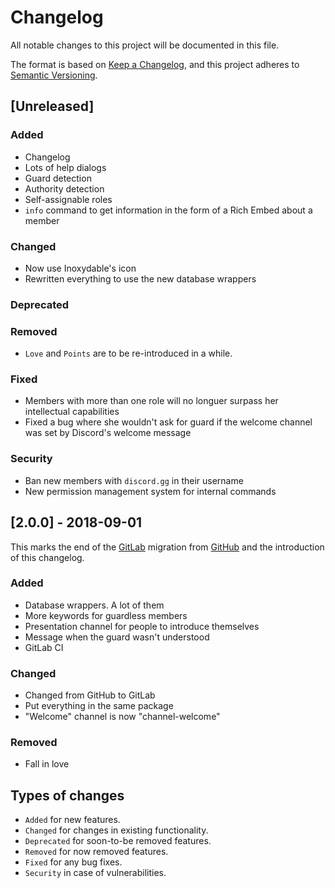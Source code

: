 # Changelog

All notable changes to this project will be documented in this file.

The format is based on [Keep a Changelog](https://keepachangelog.com/), and this project adheres to [Semantic Versioning](https://semver.org/).

## [Unreleased]

### Added

* Changelog
* Lots of help dialogs
* Guard detection
* Authority detection
* Self-assignable roles
* `info` command to get information in the form of a Rich Embed about a member

### Changed

* Now use Inoxydable's icon
* Rewritten everything to use the new database wrappers

### Deprecated

### Removed

* `Love` and `Points` are to be re-introduced in a while.

### Fixed

* Members with more than one role will no longuer surpass her intellectual capabilities
* Fixed a bug where she wouldn't ask for guard if the welcome channel was set by Discord's welcome message

### Security

* Ban new members with `discord.gg` in their username
* New permission management system for internal commands

## [2.0.0] - 2018-09-01

This marks the end of the [GitLab](https://gitlab.com/NatoBoram/Go-Miiko) migration from [GitHub](https://github.com/NatoBoram/Go-Miiko) and the introduction of this changelog.

### Added

* Database wrappers. A lot of them
* More keywords for guardless members
* Presentation channel for people to introduce themselves
* Message when the guard wasn't understood
* GitLab CI

### Changed

* Changed from GitHub to GitLab
* Put everything in the same package
* "Welcome" channel is now "channel-welcome"

### Removed

* Fall in love

## Types of changes

* `Added` for new features.
* `Changed` for changes in existing functionality.
* `Deprecated` for soon-to-be removed features.
* `Removed` for now removed features.
* `Fixed` for any bug fixes.
* `Security` in case of vulnerabilities.
